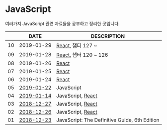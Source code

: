 # JavaScript 

여러가지 JavaScript 관련 자료들을 공부하고 정리한 곳입니다.





|     |    DATE    |      DESCRIPTION    |
|---|---|---|
| 10 |    2019-01-29    |       [React](./React/React_lecture.md), 챕터 127 ~   |
| 09 |    2019-01-28    |       [React](./React/React_lecture.md), 챕터 120 ~ 126   |
| 08 |    2019-01-26    |       [React](./React/React_lecture.md)   |
| 07 |    2019-01-25    |       [React](./React/React_lecture.md)   |
| 06 |    2019-01-24    |       [React](./React/React_lecture.md)   |
| 05 |    [2019-01-22](2019-01-14.md)     |      JavaScript   |
| 04 |    [2019-01-14](2019-01-14.md)     |      JavaScript, [React](./React/React_lecture.md)   |
| 03 |    [2018-12-27](2018-12-27.md)     |      JavaScript, [React](./React/React_lecture.md)   |
| 02 |    [2018-12-26](2018-12-26.md)     |      JavaScript, [React](./React/React_lecture.md)     |
| 01 |    [2018-12-23](2018-12-23.md)     |      JavaScript: The Definitive Guide, 6th Edition     |